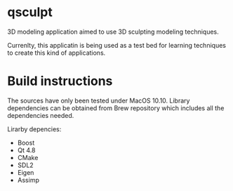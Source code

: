 # qsculpt
3D modeling application aimed to use 3D sculpting modeling techniques.

Currenlty, this applicatin is being used as a test bed for learning techniques to create this kind of applications. 

Build instructions
====

The sources have only been tested under MacOS 10.10. Library dependencies can be obtained from Brew repository which includes all the dependencies needed.

Lirarby depencies:
- Boost
- Qt 4.8
- CMake
- SDL2
- Eigen
- Assimp

